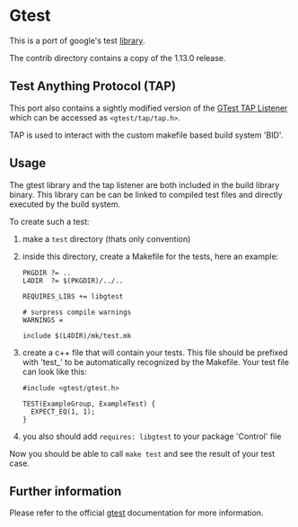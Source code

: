 # Gtest

This is a port of google's test [library](https://github.com/google/googletest).

The contrib directory contains a copy of the 1.13.0 release.

## Test Anything Protocol (TAP)

This port also contains a sightly modified version of the
[GTest TAP Listener](https://github.com/kinow/gtest-tap-listener) which can be
accessed as `<gtest/tap/tap.h>`.

TAP is used to interact with the custom makefile based build system 'BID'.

## Usage

The gtest library and the tap listener are both included in the build library
binary. This library can be can be linked to compiled test files and directly
executed by the build system.

To create such a test:

1.  make a `test` directory (thats only convention)
2.  inside this directory, create a Makefile for the tests, here an example:

        PKGDIR ?= ..
        L4DIR  ?= $(PKGDIR)/../..

        REQUIRES_LIBS += libgtest

        # surpress compile warnings
        WARNINGS =

        include $(L4DIR)/mk/test.mk

3.  create a c++ file that will contain your tests. This file should be prefixed
    with 'test\_' to be automatically recognized by the Makefile. Your test file
    can look like this:

        #include <gtest/gtest.h>

        TEST(ExampleGroup, ExampleTest) {
          EXPECT_EQ(1, 1);
        }

4.  you also should add `requires: libgtest` to your package 'Control' file

Now you should be able to call `make test` and see the result of your test case.

## Further information

Please refer to the official [gtest](https://google.github.io/googletest/) documentation for more information.
